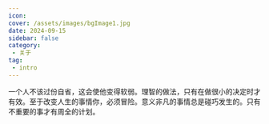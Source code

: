 ```yaml
---
icon: 
cover: /assets/images/bgImage1.jpg
date: 2024-09-15
sidebar: false
category:
 - 关于
tag:
 - intro
---
```

一个人不该过份自省，这会使他变得软弱。理智的做法，只有在做很小的决定时才有效。至于改变人生的事情你，必须冒险。意义非凡的事情总是碰巧发生的。只有不重要的事才有周全的计划。